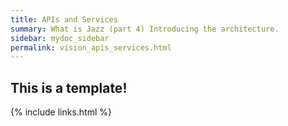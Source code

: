 ```yaml
---
title: APIs and Services
summary: What is Jazz (part 4) Introducing the architecture.
sidebar: mydoc_sidebar
permalink: vision_apis_services.html
---
```


## This is a template!

{% include links.html %}

